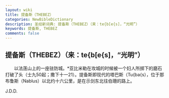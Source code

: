 ```yaml
---
layout: wiki
title: 提备斯（THEBEZ）
categories: NewBibleDictionary
description: 圣经新词典: 提备斯（THEBEZ）（来：te{b[e{s]，“光明”）
keywords: 提备斯, THEBEZ
comments: false
---
```


## 提备斯（THEBEZ）（来：te{b[e{s]，“光明”）

　　以法莲山上的一座驻防城。*亚比米勒在攻城的时候被一个妇人所掷下的磨石打破了头（士九50起；撒下十一21）。提备斯即现代的塔巴斯（Tu{ba{s），位于那布鲁斯（Nablus）以北约十六公里，是在示剑东北往伯珊的路上。

J.D.D.









